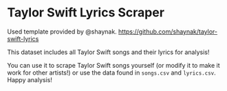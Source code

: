 # Taylor Swift Lyrics Scraper

Used template provided by @shaynak. https://github.com/shaynak/taylor-swift-lyrics

This dataset includes all Taylor Swift songs and their lyrics for analysis!

You can use it to scrape Taylor Swift songs yourself (or modify it to make it work for other artists!) or use the data found in `songs.csv` and `lyrics.csv`. Happy analysis!
